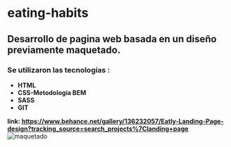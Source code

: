 # eating-habits

## Desarrollo de pagina web basada en un diseño previamente maquetado.

### Se utilizaron las tecnologías :
+ **HTML**
+ **CSS-Metodologia BEM**
+ **SASS**
+ **GIT**

**link: https://www.behance.net/gallery/136232057/Eatly-Landing-Page-design?tracking_source=search_projects%7Clanding+page**
![maquetado](https://user-images.githubusercontent.com/119491141/233483663-5a467a20-5fa2-42cc-a3e7-460242453318.jpg)
